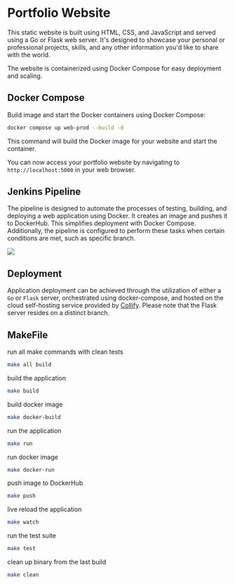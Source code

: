 # Portfolio Website

This static website is built using HTML, CSS, and JavaScript and served using a Go or Flask web server. It's designed to showcase your personal or professional projects, skills, and any other information you'd like to share with the world.

The website is containerized using Docker Compose for easy deployment and scaling.

## Docker Compose

Build image and start the Docker containers using Docker Compose:

```bash
docker compose up web-prod --build -d
```

This command will build the Docker image for your website and start the container.

You can now access your portfolio website by navigating to `http://localhost:5000` in your web browser.



## Jenkins Pipeline
The pipeline is designed to automate the processes of testing, building, and deploying a web application using Docker.
It creates an image and pushes it to DockerHub. This simplifies deployment with Docker Compose. Additionally,
the pipeline is configured to perform these tasks when certain conditions are met, such as specific branch.

![](https://i.imgur.com/llEoE4e.png)


## Deployment
Application deployment can be achieved through the utilization of either a `Go` or `Flask` server, orchestrated using docker-compose,
and hosted on the cloud self-hosting service provided by [Collify](https://coolify.io/docs/installation). Please note that the Flask server resides on a distinct branch.

## MakeFile

run all make commands with clean tests
```bash
make all build
```

build the application
```bash
make build
```

build docker image
```bash
make docker-build
```

run the application
```bash
make run
```

run docker image
```bash
make docker-run
```

push image to DockerHub
```bash
make push
```

live reload the application
```bash
make watch
```

run the test suite
```bash
make test
```

clean up binary from the last build
```bash
make clean
```
